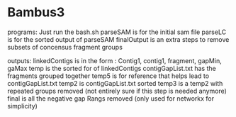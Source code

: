 Bambus3
=======
programs:
Just run the bash.sh
parseSAM is for the initial sam file
parseLC is for the sorted output of parseSAM
finalOutput is an extra steps to remove subsets of concensus fragment groups

outputs:
linkedContigs is in the form : Contig1, contig1, fragment, gapMin, gaMax
temp is the sorted for of linkedContigs
contigGapList.txt has the fragments grouped together
temp5 is for reference that helps lead to contigGapList.txt
temp2 is contigGapList.txt sorted
temp3 is a temp2 with repeated groups removed (not entirely sure if this step is needed anymore)
final is all the negative gap Rangs removed (only used for networkx for simplicity)
